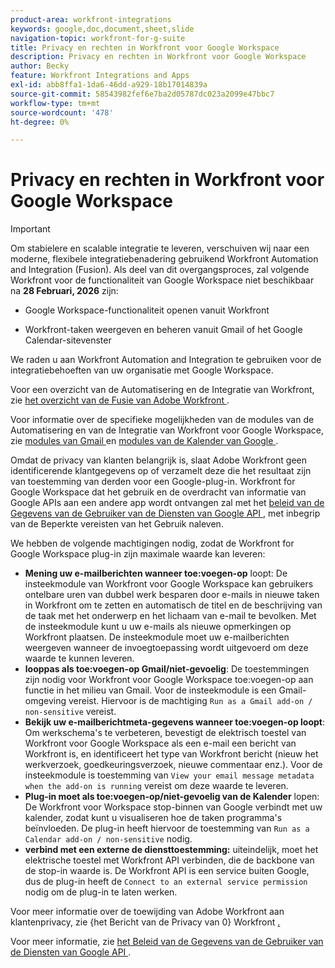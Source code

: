 ```yaml
---
product-area: workfront-integrations
keywords: google,doc,document,sheet,slide
navigation-topic: workfront-for-g-suite
title: Privacy en rechten in Workfront voor Google Workspace
description: Privacy en rechten in Workfront voor Google Workspace
author: Becky
feature: Workfront Integrations and Apps
exl-id: abb8ffa1-1da6-46dd-a929-18b17014839a
source-git-commit: 58543982fef6e7ba2d05787dc023a2099e47bbc7
workflow-type: tm+mt
source-wordcount: '478'
ht-degree: 0%

---
```


# Privacy en rechten in Workfront voor Google Workspace

>[!IMPORTANT]
>
>Om stabielere en scalable integratie te leveren, verschuiven wij naar een moderne, flexibele integratiebenadering gebruikend Workfront Automation and Integration (Fusion). Als deel van dit overgangsproces, zal volgende Workfront voor de functionaliteit van Google Workspace niet beschikbaar na **28 Februari, 2026** zijn:
>
>* Google Workspace-functionaliteit openen vanuit Workfront
>
>* Workfront-taken weergeven en beheren vanuit Gmail of het Google Calendar-sitevenster
>
>We raden u aan Workfront Automation and Integration te gebruiken voor de integratiebehoeften van uw organisatie met Google Workspace.
>
>Voor een overzicht van de Automatisering en de Integratie van Workfront, zie [ het overzicht van de Fusie van Adobe Workfront ](https://experienceleague.adobe.com/nl/docs/workfront-fusion/using/get-started-with-fusion/understand-workfront-fusion/workfront-fusion-overview).
>
>Voor informatie over de specifieke mogelijkheden van de modules van de Automatisering en van de Integratie van Workfront voor Google Workspace, zie [ modules van Gmail ](https://experienceleague.adobe.com/nl/docs/workfront-fusion/using/references/apps-and-their-modules/third-party-app-connectors/gmail-modules) en [ modules van de Kalender van Google ](https://experienceleague.adobe.com/nl/docs/workfront-fusion/using/references/apps-and-their-modules/third-party-app-connectors/google-calendar-modules).

Omdat de privacy van klanten belangrijk is, slaat Adobe Workfront geen identificerende klantgegevens op of verzamelt deze die het resultaat zijn van toestemming van derden voor een Google-plug-in. Workfront for Google Workspace dat het gebruik en de overdracht van informatie van Google APIs aan een andere app wordt ontvangen zal met het [ beleid van de Gegevens van de Gebruiker van de Diensten van Google API ](https://developers.google.com/terms/api-services-user-data-policy), met inbegrip van de Beperkte vereisten van het Gebruik naleven.

We hebben de volgende machtigingen nodig, zodat de Workfront for Google Workspace plug-in zijn maximale waarde kan leveren:

* **Mening uw e-mailberichten wanneer toe:voegen-op** loopt: De insteekmodule van Workfront voor Google Workspace kan gebruikers ontelbare uren van dubbel werk besparen door e-mails in nieuwe taken in Workfront om te zetten en automatisch de titel en de beschrijving van de taak met het onderwerp en het lichaam van e-mail te bevolken. Met de insteekmodule kunt u uw e-mails als nieuwe opmerkingen op Workfront plaatsen. De insteekmodule moet uw e-mailberichten weergeven wanneer de invoegtoepassing wordt uitgevoerd om deze waarde te kunnen leveren.
* **looppas als toe:voegen-op Gmail/niet-gevoelig**: De toestemmingen zijn nodig voor Workfront voor Google Workspace toe:voegen-op aan functie in het milieu van Gmail. Voor de insteekmodule is een Gmail-omgeving vereist. Hiervoor is de machtiging `Run as a Gmail add-on / non-sensitive` vereist.
* **Bekijk uw e-mailberichtmeta-gegevens wanneer toe:voegen-op loopt**: Om werkschema&#39;s te verbeteren, bevestigt de elektrisch toestel van Workfront voor Google Workspace als een e-mail een bericht van Workfront is, en identificeert het type van Workfront bericht (nieuw het werkverzoek, goedkeuringsverzoek, nieuwe commentaar enz.). Voor de insteekmodule is toestemming van `View your email message metadata when the add-on is running` vereist om deze waarde te leveren.
* **Plug-in moet als toe:voegen-op/niet-gevoelig van de Kalender** lopen: De Workfront voor Workspace stop-binnen van Google verbindt met uw kalender, zodat kunt u visualiseren hoe de taken programma&#39;s beïnvloeden. De plug-in heeft hiervoor de toestemming van `Run as a Calendar add-on / non-sensitive` nodig.
* **verbind met een externe de diensttoestemming:** uiteindelijk, moet het elektrische toestel met Workfront API verbinden, die de backbone van de stop-in waarde is. De Workfront API is een service buiten Google, dus de plug-in heeft de `Connect to an external service permission` nodig om de plug-in te laten werken.

Voor meer informatie over de toewijding van Adobe Workfront aan klantenprivacy, zie {het Bericht van de Privacy van 0} Workfront [.](https://www.adobe.com/content/dam/cc/en/legal/terms/enterprise/pdfs/Privacy-Notice-and-Privacy-Shield-Statement-Adobe-Workfront.pdf)

Voor meer informatie, zie [ het Beleid van de Gegevens van de Gebruiker van de Diensten van Google API ](https://developers.google.com/terms/api-services-user-data-policy).
